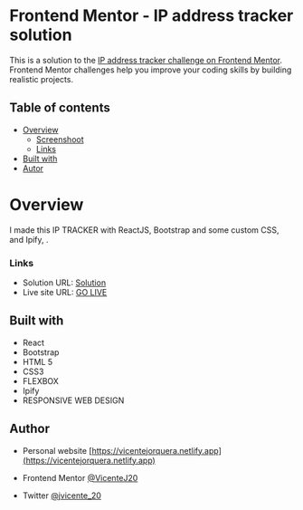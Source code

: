 # Frontend Mentor - IP address tracker solution

This is a solution to the [IP address tracker challenge on Frontend Mentor](https://www.frontendmentor.io/challenges/ip-address-tracker-I8-0yYAH0). Frontend Mentor challenges help you improve your coding skills by building realistic projects. 

## Table of contents

- [Overview](#overview)
    - [Screenshoot](#screenshot)
    - [Links](#links)
- [Built with](#built-with)
- [Autor](#autor)

# Overview

I made this IP TRACKER with ReactJS, Bootstrap and some custom CSS, and Ipify, . 


### Links

- Solution URL: [Solution](https://github.com/VicenteJ20/100daysofcode/tree/main/FontEnd_Mentor/ip_address_tracker)
- Live site URL: [GO LIVE](https://jvicente20-ip-tracker.netlify.app/)

## Built with
- React
- Bootstrap
- HTML 5
- CSS3
- FLEXBOX
- Ipify
- RESPONSIVE WEB DESIGN

## Author
- Personal website [https://vicentejorquera.netlify.app](https://vicentejorquera.netlify.app)

- Frontend Mentor  [@VicenteJ20](https://www.frontendmentor.io/profile/VicenteJ20)

- Twitter [@jvicente_20](https://www.twitter.com/jvicente_20)